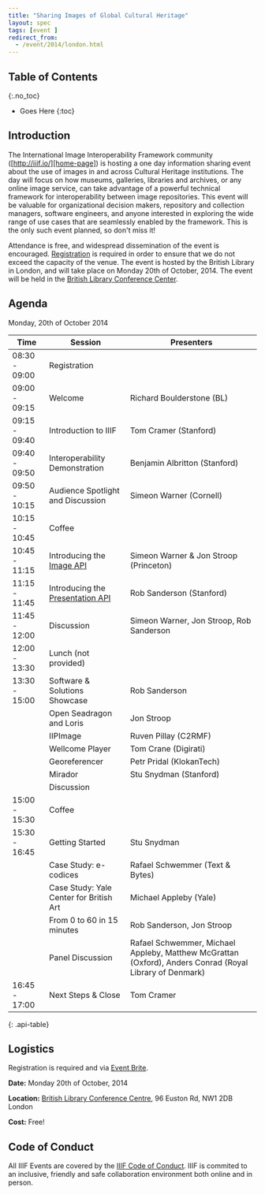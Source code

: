 ```yaml
---
title: "Sharing Images of Global Cultural Heritage"
layout: spec
tags: [event ]
redirect_from:
  - /event/2014/london.html
---
```


## Table of Contents
{:.no_toc}

* Goes Here
{:toc}

## Introduction

The International Image Interoperability Framework community ([http://iiif.io/][home-page]) is hosting a one day information sharing event about the use of images in and across Cultural Heritage institutions.  The day will focus on how museums, galleries, libraries and archives, or any online image service, can take advantage of a powerful technical framework for interoperability between image repositories.   This event will be valuable for organizational decision makers, repository and collection managers, software engineers, and anyone interested in exploring the wide range of use cases that are seamlessly enabled by the framework.  This is the only such event planned, so don't miss it!

Attendance is free, and widespread dissemination of the event is encouraged.  [Registration][logistics] is required in order to ensure that we do not exceed the capacity of the venue.  The event is hosted by the British Library in London, and will take place on Monday 20th of October, 2014.  The event will be held in the [British Library Conference Center][bl-cc].

## Agenda

Monday, 20th of October 2014

| Time | Session | Presenters |
| ---- | ------- | ---------- |
| 08:30 - 09:00  | Registration | |
| 09:00 - 09:15  | Welcome | Richard Boulderstone (BL) |
| 09:15 - 09:40  | Introduction to IIIF | Tom Cramer (Stanford) |
| 09:40 - 09:50  | Interoperability Demonstration | Benjamin Albritton (Stanford) |
| 09:50 - 10:15  | Audience Spotlight and Discussion | Simeon Warner (Cornell) |
| 10:15 - 10:45  | Coffee | |
| 10:45 - 11:15  | Introducing the [Image API][image-api] | Simeon Warner & Jon Stroop (Princeton) |
| 11:15 - 11:45  | Introducing the [Presentation API][prezi-api] | Rob Sanderson (Stanford) |
| 11:45 - 12:00  | Discussion | Simeon Warner, Jon Stroop, Rob Sanderson |
| 12:00 - 13:30  | Lunch (not provided)| |
| 13:30 - 15:00  | Software & Solutions Showcase | Rob Sanderson |
|                | Open Seadragon and Loris | Jon Stroop |
|                | IIPImage | Ruven Pillay (C2RMF) |
|                | Wellcome Player | Tom Crane (Digirati) |
|                | Georeferencer | Petr Pridal (KlokanTech) |
|                | Mirador | Stu Snydman (Stanford) |
|                | Discussion | |
| 15:00 - 15:30  | Coffee |
| 15:30 - 16:45  | Getting Started | Stu Snydman |
|                | Case Study: e-codices | Rafael Schwemmer (Text & Bytes) |
|                | Case Study: Yale Center for British Art | Michael Appleby (Yale) |
|                | From 0 to 60 in 15 minutes | Rob Sanderson, Jon Stroop |
|                | Panel Discussion | Rafael Schwemmer, Michael Appleby, Matthew McGrattan (Oxford), Anders Conrad (Royal Library of Denmark) |
| 16:45 - 17:00  | Next Steps & Close | Tom Cramer |
{: .api-table}

## Logistics

Registration is required and via [Event Brite][event-brite].

__Date:__ Monday 20th of October, 2014

__Location:__ [British Library Conference Centre][bl-cc], 96 Euston Rd, NW1 2DB London

__Cost:__ Free!



## Code of Conduct

All IIIF Events are covered by the [IIIF Code of Conduct][conduct]. IIIF is commited to an inclusive, friendly and safe collaboration environment both online and in person.

[home-page]: http://iiif.io/
[event-brite]: https://www.eventbrite.com/e/shared-images-of-global-cultural-heritage-tickets-12961304611
[conduct]: /event/conduct/
[logistics]: #logistics
[bl-cc]: http://www.bl.uk/conferencecentre/conference.html
[image-api]: /api/image/2.0/
[prezi-api]: /api/presentation/2.0/
